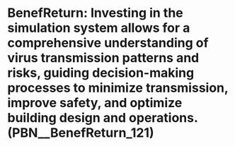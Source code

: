 # BenefReturn: __Investing in the simulation system allows for a comprehensive understanding of virus transmission patterns and risks, guiding decision-making processes to minimize transmission, improve safety, and optimize building design and operations.__ (PBN__BenefReturn_121)

